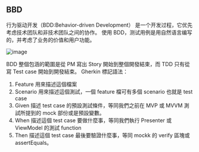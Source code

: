 ## BBD

行为驱动开发（BDD:Behavior-driven Development） 是一个开发过程，它优先考虑技术团队和非技术团队之间的协作。 使用 BDD，测试用例是用自然语言编写的，并考虑了业务的价值和用户功能。

![image](https://github.com/Tracy-Wei/studyNote/assets/109784975/b22a7830-b998-4cf7-a69d-fe2543d668b6)

BDD 整個包涵的範圍是從 PM 寫出 Story 開始到整個開發結束，而 TDD 只有從寫 Test case 開始到開發結束。
Gherkin 標記語法：

1. Feature
   用來描述這個檔案
2. Scenario
   用來描述這個測試，一個 feature 檔可有多個 scenario 也就是 test case
3. Given
   描述 test case 的預設測試條件，等同我們之前在 MVP 或 MVVM 測試所提到的 mock 部份或是預設變數。
4. When
   描述這個 test case 要做什麼事，等同我們執行 Presenter 或 ViewModel 的測試 function
5. Then
   描述這個 test case 最後要驗證什麼事，等同 mockk 的 verify 區塊或 assertEquals。
